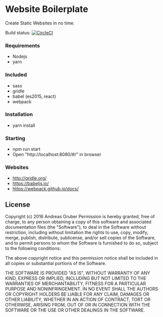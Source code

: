 # Website Boilerplate 
Create Static Websites in no time.

Build status: [![CircleCI](https://circleci.com/gh/coretracker/website-boilerplate.svg?style=svg)](https://circleci.com/gh/coretracker/website-boilerplate)


### Requirements
* Nodejs
* yarn

### Included
* sass
* gridle
* babel (es2015, react)
* webpack


### Installation
* yarn install

### Starting
* npm run start
* Open "http://localhost:8080/#/" in browser

### Websites
* http://gridle.org/
* https://babeljs.io/
* https://webpack.github.io/docs/

## License

Copyright (c) 2016 Andreas Gruber
Permission is hereby granted, free of charge, to any person obtaining a copy of this software and associated documentation files (the "Software"), to deal in the Software without restriction, including without limitation the rights to use, copy, modify, merge, publish, distribute, sublicense, and/or sell copies of the Software, and to permit persons to whom the Software is furnished to do so, subject to the following conditions:

The above copyright notice and this permission notice shall be included in all copies or substantial portions of the Software.

THE SOFTWARE IS PROVIDED "AS IS", WITHOUT WARRANTY OF ANY KIND, EXPRESS OR IMPLIED, INCLUDING BUT NOT LIMITED TO THE WARRANTIES OF MERCHANTABILITY, FITNESS FOR A PARTICULAR PURPOSE AND NONINFRINGEMENT. IN NO EVENT SHALL THE AUTHORS OR COPYRIGHT HOLDERS BE LIABLE FOR ANY CLAIM, DAMAGES OR OTHER LIABILITY, WHETHER IN AN ACTION OF CONTRACT, TORT OR OTHERWISE, ARISING FROM, OUT OF OR IN CONNECTION WITH THE SOFTWARE OR THE USE OR OTHER DEALINGS IN THE SOFTWARE.